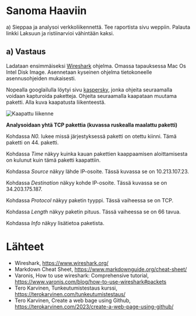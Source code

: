   # Sanoma Haaviin

  a) Sieppaa ja analysoi verkkoliikennettä. Tee raportista sivu weppiin. Palauta linkki Laksuun ja ristiinarvioi vähintään kaksi.


## a) Vastaus
Ladataan ensimmäiseksi [Wireshark](https://www.wireshark.org/) ohjelma. Omassa tapauksessa Mac Os Intel Disk Image. Asennetaan kyseinen ohjelma tietokoneelle asennusohjeiden mukaisesti. 

Nopealla googlailulla löytyi sivu [kaspersky](https://support.kaspersky.com/common/macos/15325), jonka ohjeita seuraamalla voidaan kapturoida paketteja. Ohjeita seuraamalla kaapataan muutama paketti. Alla kuva kaapatusta liikenteestä.



![Kaapattu liikenne](https://github.com/user-attachments/assets/1b80df87-bfb5-47ac-b03f-d40f1bccd7c7)

**Analysoidaan yhtä TCP pakettia (kuvassa ruskealla maalattu paketti)**

Kohdassa *N0.* lukee missä järjestyksessä paketti on otettu kiinni. Tämä paketti on 44. paketti. 

Kohdassa *Time* näkyy kuinka kauan pakettien kaappaamisen aloittamisesta on kulunut kuin tämä paketti kaapattiin.

Kohdassa *Source* näkyy lähde IP-osoite. Tässä kuvassa se on 10.213.107.23.

Kohdassa *Destination* näkyy kohde IP-osoite. Tässä kuvassa se on 34.203.175.187.

Kohdassa *Protocol* näkyy paketin tyyppi. Tässä vaiheessa se on TCP.

Kohdassa *Length* näkyy paketin pituus. Tässä vaiheessa se on 66 tavua.

Kohdassa *Info* näkyy lisätietoa paketista.








  # Lähteet
  - Wireshark, https://www.wireshark.org/
  - Markdown Cheat Sheet, https://www.markdownguide.org/cheat-sheet/
  - Varonis, How to use wireshark: Comprehensive tutorial, https://www.varonis.com/blog/how-to-use-wireshark#packets
  - Tero Karvinen, Tunkeutumistestaus kurssi, https://terokarvinen.com/tunkeutumistestaus/
  - Tero Karvinen, Create a web bage using Github, https://terokarvinen.com/2023/create-a-web-page-using-github/
